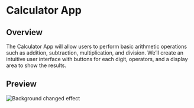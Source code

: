 # Calculator App

## Overview
The Calculator App will allow users to perform basic arithmetic operations such as addition, subtraction, multiplication, and division. We’ll create an intuitive user interface with buttons for each digit, operators, and a display area to show the results.

## Preview

![Background changed effect](https://github.com/nguyetha79/Javascript-Projects/blob/main/calculator-app/calculator.gif)